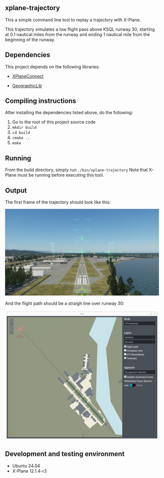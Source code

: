 ## xplane-trajectory

This a simple command line tool to replay a trajectory with X-Plane.
 
 This trajectory simulates a low flight pass above KSQL runway 30, starting at 0.1 nautical miles from the runway and ending 1 nautical mile from the beginning of the runway.

## Dependencies
This project depends on the following libraries:
* [XPlaneConnect](https://github.com/nasa/XPlaneConnect)

* [GeographicLib](https://geographiclib.sourceforge.io/doc/library.html)

## Compiling instructions
After installing the dependencies listed above, do the following:
1. Go to the root of this project source code
2. `mkdir build`
3. `cd build`
4. `cmake ..`
5. `make`

## Running
From the build directory, simply run `./bin/xplane-trajectory`
Note that X-Plane must be running before executing this tool.

## Output
The first frame of the trajectory should look like this:

![Start position](./img/start.png)

And the flight path should be a straigh line over runway 30:

![Flight path](./img/flight_path.png)

## Development and testing environment
* Ubuntu 24.04
* X-Plane 12.1.4-r3